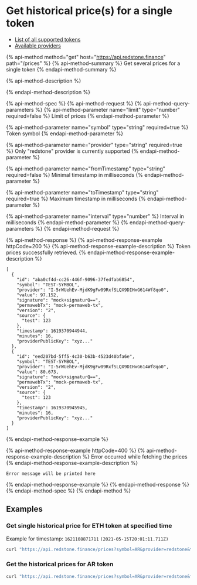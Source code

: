 # Get historical price\(s\) for a single token

* [List of all supported tokens](https://github.com/redstone-finance/redstone-api/blob/main/docs/ALL_SUPPORTED_TOKENS.md)
* [Available providers](../../definitions/provider.md)

{% api-method method="get" host="https://api.redstone.finance" path="/prices" %}
{% api-method-summary %}
Get several prices for a single token
{% endapi-method-summary %}

{% api-method-description %}

{% endapi-method-description %}

{% api-method-spec %}
{% api-method-request %}
{% api-method-query-parameters %}
{% api-method-parameter name="limit" type="number" required=false %}
Limit of prices
{% endapi-method-parameter %}

{% api-method-parameter name="symbol" type="string" required=true %}
Token symbol
{% endapi-method-parameter %}

{% api-method-parameter name="provider" type="string" required=true %}
Only "redstone" provider is currently supported
{% endapi-method-parameter %}

{% api-method-parameter name="fromTimestamp" type="string" required=false %}
Minimal timestamp in milliseconds
{% endapi-method-parameter %}

{% api-method-parameter name="toTimestamp" type="string" required=true %}
Maximum timestamp in milliseconds
{% endapi-method-parameter %}

{% api-method-parameter name="interval" type="number" %}
Interval in milliseconds
{% endapi-method-parameter %}
{% endapi-method-query-parameters %}
{% endapi-method-request %}

{% api-method-response %}
{% api-method-response-example httpCode=200 %}
{% api-method-response-example-description %}
Token prices successfully retrieved.
{% endapi-method-response-example-description %}

```text
[
  {
    "id": "aba0cf4d-cc26-446f-9096-37fedfab6854",
    "symbol": "TEST-SYMBOL",
    "provider": "I-5rWUehEv-MjdK9gFw09RxfSLQX9DIHxG614Wf8qo0",
    "value": 97.152,
    "signature": "mock+signaturQ==",
    "permawebTx": "mock-permaweb-tx",
    "version": "2",
    "source": {
      "test": 123
    },
    "timestamp": 1619370944944,
    "minutes": 16,
    "providerPublicKey": "xyz..."
  },
  {
    "id": "eed207bd-5ff5-4c30-b63b-4523d40bfa6e",
    "symbol": "TEST-SYMBOL",
    "provider": "I-5rWUehEv-MjdK9gFw09RxfSLQX9DIHxG614Wf8qo0",
    "value": 80.673,
    "signature": "mock+signaturQ==",
    "permawebTx": "mock-permaweb-tx",
    "version": "2",
    "source": {
      "test": 123
    },
    "timestamp": 1619370945945,
    "minutes": 16,
    "providerPublicKey": "xyz..."
  }
]
```
{% endapi-method-response-example %}

{% api-method-response-example httpCode=400 %}
{% api-method-response-example-description %}
Error occurred while fetching the prices
{% endapi-method-response-example-description %}

```text
Error message will be printed here
```
{% endapi-method-response-example %}
{% endapi-method-response %}
{% endapi-method-spec %}
{% endapi-method %}

## Examples

### Get  single historical price for ETH token at specified time

Example for timestamp: `1621108871711` `(2021-05-15T20:01:11.711Z)`

```bash
curl "https://api.redstone.finance/prices?symbol=AR&provider=redstone&toTimestamp=1621108871711&limit=1"
```

### Get the historical prices for AR token

```bash
curl "https://api.redstone.finance/prices?symbol=AR&provider=redstone&fromTimestamp=1619546099466&toTimestamp=1619547041149&interval=1"
```

